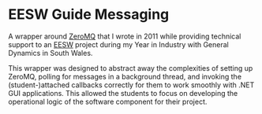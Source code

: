 # EESW Guide Messaging

A wrapper around [ZeroMQ](http://zeromq.org/) that I wrote in 2011 while providing technical support to an [EESW](http://www.stemcymru.org.uk/) project during my Year in Industry with General Dynamics in South Wales.

This wrapper was designed to abstract away the complexities of setting up ZeroMQ, polling for messages in a background thread, and invoking the (student-)attached callbacks correctly for them to work smoothly with .NET GUI applications. This allowed the students to focus on developing the operational logic of the software component for their project.
